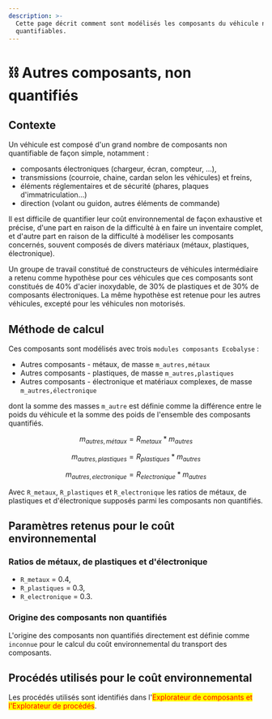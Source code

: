 ```yaml
---
description: >-
  Cette page décrit comment sont modélisés les composants du véhicule non
  quantifiables.
---
```


# ⛓️ Autres composants, non quantifiés

## Contexte

Un véhicule est composé d'un grand nombre de composants non quantifiable de façon simple, notamment :

* composants électroniques (chargeur, écran, compteur, ...),
* transmissions (courroie, chaine, cardan selon les véhicules) et freins,
* éléments réglementaires et de sécurité (phares, plaques d'immatriculation...)
* direction (volant ou guidon, autres éléments de commande)

Il est difficile de quantifier leur coût environnemental de façon exhaustive et précise, d'une part en raison de la difficulté à en faire un inventaire complet, et d'autre part en raison de la difficulté à modéliser les composants concernés, souvent composés de divers matériaux (métaux, plastiques, électronique).

Un groupe de travail constitué de constructeurs de véhicules intermédiaire a retenu comme hypothèse pour ces véhicules que ces composants sont constitués de 40% d'acier inoxydable, de 30% de plastiques et de 30% de composants électroniques. La même hypothèse est retenue pour les autres véhicules, excepté pour les véhicules non motorisés.

## Méthode de calcul <a href="#methodologie-de-calcul" id="methodologie-de-calcul"></a>

Ces composants sont modélisés avec trois `modules composants Ecobalyse` :&#x20;

* Autres composants - métaux, de masse `m_autres,métaux`
* Autres composants - plastiques, de masse `m_autres,plastiques`
* Autres composants - électronique et matériaux complexes, de masse `m_autres,électronique`

dont la somme des masses `m_autre` est définie comme la différence entre le poids du véhicule et la somme des poids de l'ensemble des composants quantifiés.

$$
m_{autres,métaux} =R_{metaux}*m_{autres}
$$

$$
m_{autres,plastiques} =R_{plastiques}*m_{autres}
$$

$$
m_{autres,electronique} =R_{electronique}*m_{autres}
$$

Avec `R_metaux`, `R_plastiques` et `R_electronique` les ratios de métaux, de plastiques et d'électronique supposés parmi les composants non quantifiés.

## Paramètres retenus pour le coût environnemental

### Ratios de métaux, de plastiques et d'électronique

* `R_metaux` = 0.4,
* `R_plastiques` = 0.3,
* `R_electronique` = 0.3.

### Origine des composants non quantifiés

L'origine des composants non quantifiés directement est définie comme `inconnue` pour le calcul du coût environnemental du transport des composants.

## Procédés utilisés pour le coût environnemental

Les procédés utilisés sont identifiés dans l'<mark style="color:red;">Explorateur de composants et l'Explorateur de procédés</mark>.
